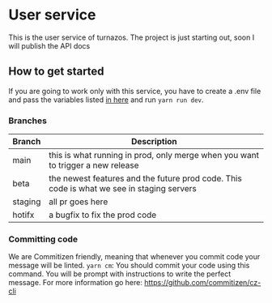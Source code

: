 # User service

This is the user service of turnazos. The project is just starting out, soon I will publish the API docs

## How to get started

If you are going to work only with this service, you have to create a .env file and pass the variables listed [in here](https://github.com/Turnazos/user_service/tree/main/src/config/env.ts) and run `yarn run dev`.

### Branches

| Branch  | Description                                                                                                                                                                       |
| ------- | --------------------------------------------------------------------------------------------------------------------------------------------------------------------------------- |
| main    | this is what running in prod, only merge when you want to trigger a new release                                                                                         |
| beta    | the newest features and the future prod code. This code is what we see in staging servers                                                                                          |
| staging | all pr goes here                                                                                                                                                                  |
| hotifx  | a bugfix to fix the prod code                                                                                                                                                     |

### Committing code

We are Commitizen friendly, meaning that whenever you commit code your message will be linted. <break />
`yarn cm`: You should commit your code using this command. You will be prompt with instructions to write the perfect message.
For more information go here: https://github.com/commitizen/cz-cli
